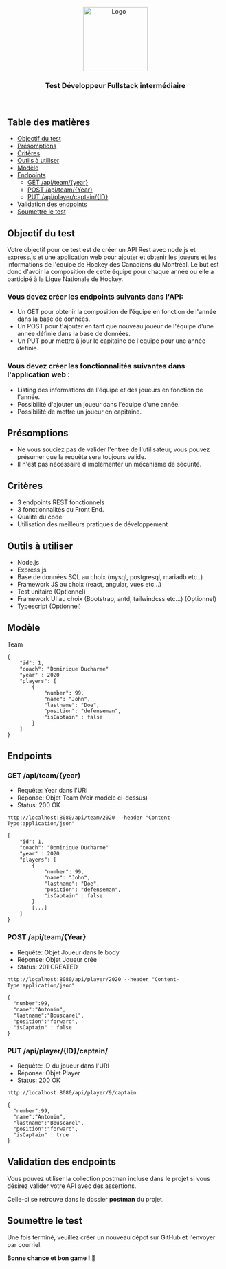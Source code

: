 <p align="center">
  <a href="https://github.com/Maplr-Community/nodejs-test-hockey-game">
    <img src="https://maplr.co/wp-content/uploads/2019/12/Fichier-23@3x.png" alt="Logo" height="150">
  </a>
  <h3 align='center'>Test Développeur Fullstack intermédiaire</h3>  
  <br />
</p>


## Table des matières

- [Objectif du test](#objectif-du-test)
- [Présomptions](#présomptions)
- [Critères](#critères)
- [Outils à utiliser](#outils-à-utiliser)
- [Modèle](#modèle)
- [Endpoints](#endpoints)
  - [GET /api/team/{year}](#GET-/api/team/{year})
  - [POST /api/team/{Year}](#POST-/api/team/{year})
  - [PUT /api/player/captain/{ID}](#PUT-/api/player/captain/{ID})
- [Validation des endpoints](#validation-des-endpoints)
- [Soumettre le test](#soumettre-le-test)

## Objectif du test

Votre objectif pour ce test est de créer un API Rest avec node.js et express.js et une application web pour ajouter et obtenir les joueurs et les informations de l'équipe de Hockey des Canadiens du Montréal. Le but est donc d'avoir la composition de cette équipe pour chaque année ou elle a participé à la Ligue Nationale de Hockey.

### **Vous devez créer les endpoints suivants dans l'API:**

- Un GET pour obtenir la composition de l’équipe en fonction de l'année dans la base de données.
- Un POST pour t'ajouter en tant que nouveau joueur de l'équipe d'une année définie dans la base de données.
- Un PUT pour mettre à jour le capitaine de l'equipe pour une année définie.

### **Vous devez créer les fonctionnalités suivantes dans l'application web :**

- Listing des informations de l'équipe et des joueurs en fonction de l'année.
- Possibilité d'ajouter un joueur dans l'équipe d'une année.
- Possibilité de mettre un joueur en capitaine.

## **Présomptions**

- Ne vous souciez pas de valider l'entrée de l'utilisateur, vous pouvez présumer que la requête sera toujours valide.
- Il n'est pas nécessaire d'implémenter un mécanisme de sécurité.

## Critères

- 3 endpoints REST fonctionnels
- 3 fonctionnalités du Front End.
- Qualité du code
- Utilisation des meilleurs pratiques de développement

## Outils à utiliser

- Node.js
- Express.js
- Base de données SQL au choix (mysql, postgresql, mariadb etc..)
- Framework JS au choix (react, angular, vues etc...)
- Test unitaire (Optionnel)
- Framework UI au choix (Bootstrap, antd, tailwindcss etc...) (Optionnel)
- Typescript (Optionnel)

## Modèle

Team

```
{
    "id": 1,
    "coach": "Dominique Ducharme"
    "year" : 2020
    "players": [
        {
            "number": 99,
            "name": "John",
            "lastname": "Doe",
            "position": "defenseman",
            "isCaptain" : false
        }
    ]
}
```

## Endpoints

### GET /api/team/{year}

- Requête: Year dans l'URI
- Réponse: Objet Team (Voir modèle ci-dessus)
- Status: 200 OK

```
http://localhost:8080/api/team/2020 --header "Content-Type:application/json"

{
    "id": 1,
    "coach": "Dominique Ducharme"
    "year" : 2020
    "players": [
        {
            "number": 99,
            "name": "John",
            "lastname": "Doe",
            "position": "defenseman",
            "isCaptain" : false
        }
        [...]
    ]
}
```

### POST /api/team/{Year}

- Requête: Objet Joueur dans le body
- Réponse: Objet Joueur crée
- Status: 201 CREATED

```
http://localhost:8080/api/player/2020 --header "Content-Type:application/json"

{
  "number":99,
  "name":"Antonin",
  "lastname":"Bouscarel",
  "position":"forward",
  "isCaptain" : false
}
```

### PUT /api/player/{ID}/captain/

- Requête: ID du joueur dans l'URI
- Réponse: Objet Player
- Status: 200 OK

```
http://localhost:8080/api/player/9/captain

{
  "number":99,
  "name":"Antonin",
  "lastname":"Bouscarel",
  "position":"forward",
  "isCaptain" : true
}
```

## Validation des endpoints

Vous pouvez utiliser la collection postman incluse dans le projet si vous désirez valider votre API avec des assertions.

Celle-ci se retrouve dans le dossier **postman** du projet.

## Soumettre le test

Une fois terminé, veuillez créer un nouveau dépot sur GitHub et l'envoyer par courriel.

**Bonne chance et bon game ! 🏒**
